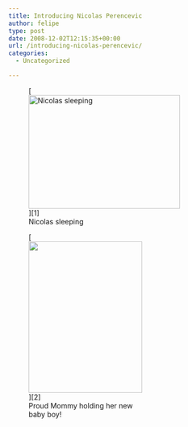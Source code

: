 ```yaml
---
title: Introducing Nicolas Perencevic
author: felipe
type: post
date: 2008-12-02T12:15:35+00:00
url: /introducing-nicolas-perencevic/
categories:
  - Uncategorized

---
```

<figure id="attachment_18" style="width: 300px" class="wp-caption alignnone">[<img class="size-medium wp-image-18" title="Nicolas sleeping" src="http://www.felipe.com.au/blog/wp-content/uploads/2008/12/dsc00734r-300x225.jpg" alt="Nicolas sleeping" width="300" height="225" />][1]<figcaption class="wp-caption-text">Nicolas sleeping</figcaption></figure> <figure id="attachment_19" style="width: 225px" class="wp-caption alignnone">[<img class="size-medium wp-image-19" title="Happy Mommy" src="http://www.felipe.com.au/blog/wp-content/uploads/2008/12/dsc00736r-225x300.jpg" alt="" width="225" height="300" />][2]<figcaption class="wp-caption-text">Proud Mommy holding her new baby boy!</figcaption></figure>

 [1]: http://www.felipe.com.au/blog/wp-content/uploads/2008/12/dsc00734r.jpg
 [2]: http://www.felipe.com.au/blog/wp-content/uploads/2008/12/dsc00736r.jpg